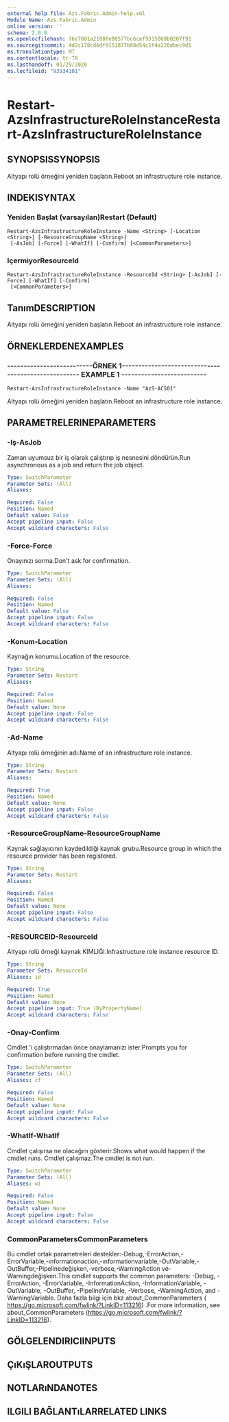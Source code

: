 ```yaml
---
external help file: Azs.Fabric.Admin-help.xml
Module Name: Azs.Fabric.Admin
online version: ''
schema: 2.0.0
ms.openlocfilehash: f6e7801a2188fe80577bc6cef9315069b0207f91
ms.sourcegitcommit: 4d2c178cd6df9151877b08d54c1f4a228dbec9d1
ms.translationtype: MT
ms.contentlocale: tr-TR
ms.lasthandoff: 01/29/2020
ms.locfileid: "93934101"
---
```

# <span data-ttu-id="dba6c-101">Restart-AzsInfrastructureRoleInstance</span><span class="sxs-lookup"><span data-stu-id="dba6c-101">Restart-AzsInfrastructureRoleInstance</span></span>

## <span data-ttu-id="dba6c-102">SYNOPSIS</span><span class="sxs-lookup"><span data-stu-id="dba6c-102">SYNOPSIS</span></span>
<span data-ttu-id="dba6c-103">Altyapı rolü örneğini yeniden başlatın.</span><span class="sxs-lookup"><span data-stu-id="dba6c-103">Reboot an infrastructure role instance.</span></span>

## <span data-ttu-id="dba6c-104">INDEKI</span><span class="sxs-lookup"><span data-stu-id="dba6c-104">SYNTAX</span></span>

### <span data-ttu-id="dba6c-105">Yeniden Başlat (varsayılan)</span><span class="sxs-lookup"><span data-stu-id="dba6c-105">Restart (Default)</span></span>
```
Restart-AzsInfrastructureRoleInstance -Name <String> [-Location <String>] [-ResourceGroupName <String>]
 [-AsJob] [-Force] [-WhatIf] [-Confirm] [<CommonParameters>]
```

### <span data-ttu-id="dba6c-106">Içermiyor</span><span class="sxs-lookup"><span data-stu-id="dba6c-106">ResourceId</span></span>
```
Restart-AzsInfrastructureRoleInstance -ResourceId <String> [-AsJob] [-Force] [-WhatIf] [-Confirm]
 [<CommonParameters>]
```

## <span data-ttu-id="dba6c-107">Tanım</span><span class="sxs-lookup"><span data-stu-id="dba6c-107">DESCRIPTION</span></span>
<span data-ttu-id="dba6c-108">Altyapı rolü örneğini yeniden başlatın.</span><span class="sxs-lookup"><span data-stu-id="dba6c-108">Reboot an infrastructure role instance.</span></span>

## <span data-ttu-id="dba6c-109">ÖRNEKLERDEN</span><span class="sxs-lookup"><span data-stu-id="dba6c-109">EXAMPLES</span></span>

### <span data-ttu-id="dba6c-110">--------------------------ÖRNEK 1--------------------------</span><span class="sxs-lookup"><span data-stu-id="dba6c-110">-------------------------- EXAMPLE 1 --------------------------</span></span>
```
Restart-AzsInfrastructureRoleInstance -Name "AzS-ACS01"
```

<span data-ttu-id="dba6c-111">Altyapı rolü örneğini yeniden başlatın.</span><span class="sxs-lookup"><span data-stu-id="dba6c-111">Reboot an infrastructure role instance.</span></span>

## <span data-ttu-id="dba6c-112">PARAMETRELERINE</span><span class="sxs-lookup"><span data-stu-id="dba6c-112">PARAMETERS</span></span>

### <span data-ttu-id="dba6c-113">-Iş</span><span class="sxs-lookup"><span data-stu-id="dba6c-113">-AsJob</span></span>
<span data-ttu-id="dba6c-114">Zaman uyumsuz bir iş olarak çalıştırıp iş nesnesini döndürün.</span><span class="sxs-lookup"><span data-stu-id="dba6c-114">Run asynchronous as a job and return the job object.</span></span>

```yaml
Type: SwitchParameter
Parameter Sets: (All)
Aliases: 

Required: False
Position: Named
Default value: False
Accept pipeline input: False
Accept wildcard characters: False
```

### <span data-ttu-id="dba6c-115">-Force</span><span class="sxs-lookup"><span data-stu-id="dba6c-115">-Force</span></span>
<span data-ttu-id="dba6c-116">Onayınızı sorma.</span><span class="sxs-lookup"><span data-stu-id="dba6c-116">Don't ask for confirmation.</span></span>

```yaml
Type: SwitchParameter
Parameter Sets: (All)
Aliases: 

Required: False
Position: Named
Default value: False
Accept pipeline input: False
Accept wildcard characters: False
```

### <span data-ttu-id="dba6c-117">-Konum</span><span class="sxs-lookup"><span data-stu-id="dba6c-117">-Location</span></span>
<span data-ttu-id="dba6c-118">Kaynağın konumu.</span><span class="sxs-lookup"><span data-stu-id="dba6c-118">Location of the resource.</span></span>

```yaml
Type: String
Parameter Sets: Restart
Aliases: 

Required: False
Position: Named
Default value: None
Accept pipeline input: False
Accept wildcard characters: False
```

### <span data-ttu-id="dba6c-119">-Ad</span><span class="sxs-lookup"><span data-stu-id="dba6c-119">-Name</span></span>
<span data-ttu-id="dba6c-120">Altyapı rolü örneğinin adı.</span><span class="sxs-lookup"><span data-stu-id="dba6c-120">Name of an infrastructure role instance.</span></span>

```yaml
Type: String
Parameter Sets: Restart
Aliases: 

Required: True
Position: Named
Default value: None
Accept pipeline input: False
Accept wildcard characters: False
```

### <span data-ttu-id="dba6c-121">-ResourceGroupName</span><span class="sxs-lookup"><span data-stu-id="dba6c-121">-ResourceGroupName</span></span>
<span data-ttu-id="dba6c-122">Kaynak sağlayıcının kaydedildiği kaynak grubu.</span><span class="sxs-lookup"><span data-stu-id="dba6c-122">Resource group in which the resource provider has been registered.</span></span>

```yaml
Type: String
Parameter Sets: Restart
Aliases: 

Required: False
Position: Named
Default value: None
Accept pipeline input: False
Accept wildcard characters: False
```

### <span data-ttu-id="dba6c-123">-RESOURCEID</span><span class="sxs-lookup"><span data-stu-id="dba6c-123">-ResourceId</span></span>
<span data-ttu-id="dba6c-124">Altyapı rolü örneği kaynak KIMLIĞI.</span><span class="sxs-lookup"><span data-stu-id="dba6c-124">Infrastructure role instance resource ID.</span></span>

```yaml
Type: String
Parameter Sets: ResourceId
Aliases: id

Required: True
Position: Named
Default value: None
Accept pipeline input: True (ByPropertyName)
Accept wildcard characters: False
```

### <span data-ttu-id="dba6c-125">-Onay</span><span class="sxs-lookup"><span data-stu-id="dba6c-125">-Confirm</span></span>
<span data-ttu-id="dba6c-126">Cmdlet 'i çalıştırmadan önce onaylamanızı ister.</span><span class="sxs-lookup"><span data-stu-id="dba6c-126">Prompts you for confirmation before running the cmdlet.</span></span>

```yaml
Type: SwitchParameter
Parameter Sets: (All)
Aliases: cf

Required: False
Position: Named
Default value: None
Accept pipeline input: False
Accept wildcard characters: False
```

### <span data-ttu-id="dba6c-127">-WhatIf</span><span class="sxs-lookup"><span data-stu-id="dba6c-127">-WhatIf</span></span>
<span data-ttu-id="dba6c-128">Cmdlet çalışırsa ne olacağını gösterir.</span><span class="sxs-lookup"><span data-stu-id="dba6c-128">Shows what would happen if the cmdlet runs.</span></span>
<span data-ttu-id="dba6c-129">Cmdlet çalışmaz.</span><span class="sxs-lookup"><span data-stu-id="dba6c-129">The cmdlet is not run.</span></span>

```yaml
Type: SwitchParameter
Parameter Sets: (All)
Aliases: wi

Required: False
Position: Named
Default value: None
Accept pipeline input: False
Accept wildcard characters: False
```

### <span data-ttu-id="dba6c-130">CommonParameters</span><span class="sxs-lookup"><span data-stu-id="dba6c-130">CommonParameters</span></span>
<span data-ttu-id="dba6c-131">Bu cmdlet ortak parametreleri destekler:-Debug,-ErrorAction,-ErrorVariable,-ınformationaction,-ınformationvariable,-OutVariable,-OutBuffer,-Pipelinedeğişken,-verbose,-WarningAction ve-Warningdeğişken.</span><span class="sxs-lookup"><span data-stu-id="dba6c-131">This cmdlet supports the common parameters: -Debug, -ErrorAction, -ErrorVariable, -InformationAction, -InformationVariable, -OutVariable, -OutBuffer, -PipelineVariable, -Verbose, -WarningAction, and -WarningVariable.</span></span> <span data-ttu-id="dba6c-132">Daha fazla bilgi için bkz about_CommonParameters ( https://go.microsoft.com/fwlink/?LinkID=113216) .</span><span class="sxs-lookup"><span data-stu-id="dba6c-132">For more information, see about_CommonParameters (https://go.microsoft.com/fwlink/?LinkID=113216).</span></span>

## <span data-ttu-id="dba6c-133">GÖLGELENDIRICI</span><span class="sxs-lookup"><span data-stu-id="dba6c-133">INPUTS</span></span>

## <span data-ttu-id="dba6c-134">ÇıKıŞLAR</span><span class="sxs-lookup"><span data-stu-id="dba6c-134">OUTPUTS</span></span>

## <span data-ttu-id="dba6c-135">NOTLARıNDA</span><span class="sxs-lookup"><span data-stu-id="dba6c-135">NOTES</span></span>

## <span data-ttu-id="dba6c-136">ILGILI BAĞLANTıLAR</span><span class="sxs-lookup"><span data-stu-id="dba6c-136">RELATED LINKS</span></span>


